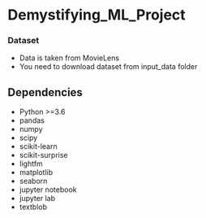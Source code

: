 # Demystifying_ML_Project

### Dataset 

* Data is taken from MovieLens
* You need to download dataset from input_data folder

## Dependencies

* Python >=3.6
* pandas
* numpy
* scipy
* scikit-learn
* scikit-surprise
* lightfm
* matplotlib
* seaborn
* jupyter notebook
* jupyter lab
* textblob
